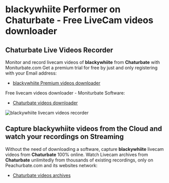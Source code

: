 # blackywhiite Performer on Chaturbate - Free LiveCam videos downloader

## Chaturbate Live Videos Recorder

Monitor and record livecam videos of **blackywhiite** from **Chaturbate** with Moniturbate.com
Get a premium trial for free by just and only registering with your Email address:
* [blackywhiite Premium videos downloader](https://moniturbate.com/request-demo-licence-key.html)

Free livecam videos downloader - Moniturbate Software:
* [Chaturbate videos downloader](https://moniturbate.com/moniturbate-download-software.html)

![blackywhiite livecam videos recorder](https://peachurnet.com/templates/moniturbate-software.png)


## Capture blackywhiite videos from the Cloud and watch your recordings on Streaming

Without the need of downloading a software, capture **blackywhiite** livecam videos from **Chaturbate** 100% online.
Watch Livecam archives from **Chaturbate** unlimitedly from thousands of existing recordings, only on Peachurbate.com and its websites network:
* [Chaturbate videos archives](https://peachurnet.com/)